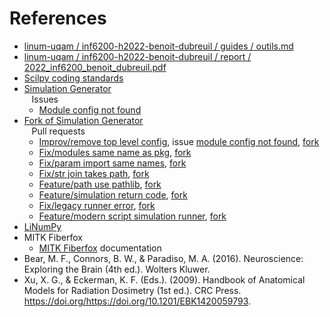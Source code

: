 # References

- [linum-uqam / inf6200-h2022-benoit-dubreuil / guides / outils.md](https://github.com/linum-uqam/inf6200-h2022-benoit-dubreuil/blob/main/guides/outils.md)
- [linum-uqam / inf6200-h2022-benoit-dubreuil / report / 2022_inf6200_benoit_dubreuil.pdf](https://github.com/linum-uqam/inf6200-h2022-benoit-dubreuil/blob/main/report/2022_inf6200_benoit_dubreuil.pdf)
- [Scilpy coding standards](https://scil-documentation.readthedocs.io/en/latest/coding/scilpy.html)
- [Simulation Generator](https://github.com/AlexVCaron/voxsim)  
  &nbsp;&nbsp; Issues
    - [Module config not found](https://github.com/AlexVCaron/voxsim/issues/5)
- [Fork of Simulation Generator](https://github.com/benoit-dubreuil/voxsim)  
  &nbsp;&nbsp; Pull requests
    - [Improv/remove top level config](https://github.com/AlexVCaron/voxsim/pull/6),
      issue [module config not found](https://github.com/AlexVCaron/voxsim/issues/5),
      [fork](https://github.com/benoit-dubreuil/voxsim/pull/1)
    - [Fix/modules same name as pkg](https://github.com/AlexVCaron/voxsim/pull/7),
      [fork](https://github.com/benoit-dubreuil/voxsim/pull/2)
    - [Fix/param import same names](https://github.com/AlexVCaron/voxsim/pull/8),
      [fork](https://github.com/benoit-dubreuil/voxsim/pull/3)
    - [Fix/str join takes path](https://github.com/AlexVCaron/voxsim/pull/9),
      [fork](https://github.com/benoit-dubreuil/voxsim/pull/4)
    - [Feature/path use pathlib](https://github.com/AlexVCaron/voxsim/pull/10),
      [fork](https://github.com/benoit-dubreuil/voxsim/pull/6)
    - [Feature/simulation return code](https://github.com/AlexVCaron/voxsim/pull/11),
      [fork](https://github.com/benoit-dubreuil/voxsim/pull/7)
    - [Fix/legacy runner error](https://github.com/AlexVCaron/voxsim/pull/12),
      [fork](https://github.com/benoit-dubreuil/voxsim/pull/8)
    - [Feature/modern script simulation runner](https://github.com/AlexVCaron/voxsim/pull/13),
      [fork](https://github.com/benoit-dubreuil/voxsim/pull/9)
- [LiNumPy](https://github.com/linum-uqam/linumpy)
- MITK Fiberfox
    - [MITK Fiberfox](https://docs.mitk.org/2018.04/org_mitk_views_fiberfoxview.html) documentation
- Bear, M. F., Connors, B. W., & Paradiso, M. A. (2016). Neuroscience: Exploring the Brain (4th ed.). Wolters Kluwer.
- Xu, X. G., & Eckerman, K. F. (Eds.). (2009). Handbook of Anatomical Models for Radiation Dosimetry (1st ed.). CRC
  Press. https://doi.org/https://doi.org/10.1201/EBK1420059793.
